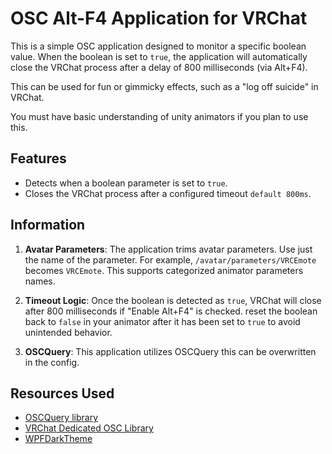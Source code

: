 ﻿# OSC Alt-F4 Application for VRChat

This is a simple OSC application designed to monitor a specific boolean value. When the boolean is set to `true`, the application will automatically close the VRChat process after a delay of 800 milliseconds (via Alt+F4). 

This can be used for fun or gimmicky effects, such as a "log off suicide" in VRChat.

You must have basic understanding of unity animators if you plan to use this.

## Features
- Detects when a boolean parameter is set to `true`.
- Closes the VRChat process after a configured timeout `default 800ms`.

## Information
1. **Avatar Parameters**: The application trims avatar parameters. Use just the name of the parameter. For example, `/avatar/parameters/VRCEmote` becomes `VRCEmote`. This supports categorized animator parameters names.

2. **Timeout Logic**: Once the boolean is detected as `true`, VRChat will close after 800 milliseconds if "Enable Alt+F4" is checked. reset the boolean back to `false` in your animator after it has been set to `true` to avoid unintended behavior.

3. **OSCQuery**: This application utilizes OSCQuery this can be overwritten in the config.

## Resources Used
- [OSCQuery library](https://github.com/Natsumi-sama/OscQueryLibrary)
- [VRChat Dedicated OSC Library](https://github.com/Myrkie/VRChatOSCLib)
- [WPFDarkTheme](https://github.com/AngryCarrot789/WPFDarkTheme)
